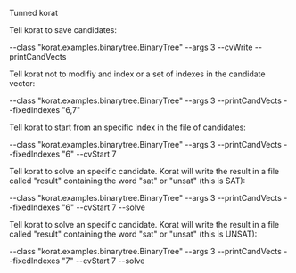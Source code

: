 Tunned korat


Tell korat to save candidates:

--class "korat.examples.binarytree.BinaryTree" --args 3 --cvWrite --printCandVects


Tell korat not to modifiy and index or a set of indexes in the candidate vector:

--class "korat.examples.binarytree.BinaryTree" --args 3 --printCandVects --fixedIndexes "6,7"


Tell korat to start from an specific index in the file of candidates:

--class "korat.examples.binarytree.BinaryTree" --args 3 --printCandVects --fixedIndexes "6" --cvStart 7


Tell korat to solve an specific candidate. Korat will write the result in a file called "result" containing the word "sat" or "unsat" (this is SAT):

--class "korat.examples.binarytree.BinaryTree" --args 3 --printCandVects --fixedIndexes "6" --cvStart 7 --solve


Tell korat to solve an specific candidate. Korat will write the result in a file called "result" containing the word "sat" or "unsat" (this is UNSAT):

--class "korat.examples.binarytree.BinaryTree" --args 3 --printCandVects --fixedIndexes "7" --cvStart 7 --solve